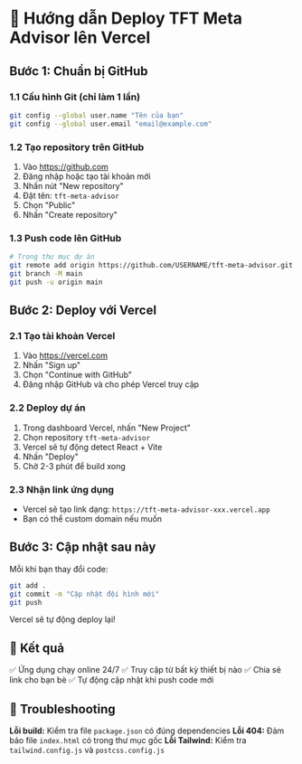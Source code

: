 # 🚀 Hướng dẫn Deploy TFT Meta Advisor lên Vercel

## Bước 1: Chuẩn bị GitHub

### 1.1 Cấu hình Git (chỉ làm 1 lần)
```bash
git config --global user.name "Tên của bạn"
git config --global user.email "email@example.com"
```

### 1.2 Tạo repository trên GitHub
1. Vào https://github.com
2. Đăng nhập hoặc tạo tài khoản mới
3. Nhấn nút "New repository"
4. Đặt tên: `tft-meta-advisor`
5. Chọn "Public"
6. Nhấn "Create repository"

### 1.3 Push code lên GitHub
```bash
# Trong thư mục dự án
git remote add origin https://github.com/USERNAME/tft-meta-advisor.git
git branch -M main
git push -u origin main
```

## Bước 2: Deploy với Vercel

### 2.1 Tạo tài khoản Vercel
1. Vào https://vercel.com
2. Nhấn "Sign up"
3. Chọn "Continue with GitHub"
4. Đăng nhập GitHub và cho phép Vercel truy cập

### 2.2 Deploy dự án
1. Trong dashboard Vercel, nhấn "New Project"
2. Chọn repository `tft-meta-advisor`
3. Vercel sẽ tự động detect React + Vite
4. Nhấn "Deploy"
5. Chờ 2-3 phút để build xong

### 2.3 Nhận link ứng dụng
- Vercel sẽ tạo link dạng: `https://tft-meta-advisor-xxx.vercel.app`
- Bạn có thể custom domain nếu muốn

## Bước 3: Cập nhật sau này

Mỗi khi bạn thay đổi code:
```bash
git add .
git commit -m "Cập nhật đội hình mới"
git push
```

Vercel sẽ tự động deploy lại!

## 🎯 Kết quả

✅ Ứng dụng chạy online 24/7
✅ Truy cập từ bất kỳ thiết bị nào
✅ Chia sẻ link cho bạn bè
✅ Tự động cập nhật khi push code mới

## 🔧 Troubleshooting

**Lỗi build:** Kiểm tra file `package.json` có đúng dependencies
**Lỗi 404:** Đảm bảo file `index.html` có trong thư mục gốc
**Lỗi Tailwind:** Kiểm tra `tailwind.config.js` và `postcss.config.js`